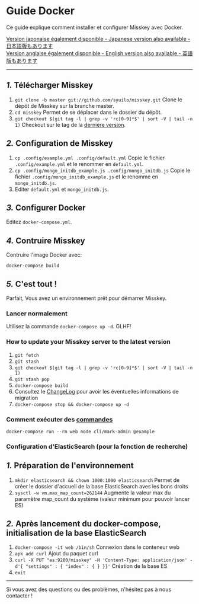 Guide Docker
================================================================

Ce guide explique comment installer et configurer Misskey avec Docker.

[Version japonaise également disponible - Japanese version also available - 日本語版もあります](./docker.ja.md)  
[Version anglaise également disponible - English version also available - 英語版もあります](./docker.en.md)

----------------------------------------------------------------

*1.* Télécharger Misskey
----------------------------------------------------------------
1. `git clone -b master git://github.com/syuilo/misskey.git` Clone le dépôt de Misskey sur la branche master.
2. `cd misskey` Permet de se déplacer dans le dossier du dépôt.
3. `git checkout $(git tag -l | grep -v 'rc[0-9]*$' | sort -V | tail -n 1)` Checkout sur le tag de la [dernière version](https://github.com/syuilo/misskey/releases/latest).

*2.* Configuration de Misskey
----------------------------------------------------------------
1. `cp .config/example.yml .config/default.yml` Copie le fichier `.config/example.yml` et le renommer en `default.yml`.
2. `cp .config/mongo_initdb_example.js .config/mongo_initdb.js` Copie le fichier `.config/mongo_initdb_example.js` et le renomme en `mongo_initdb.js`.
3. Editer `default.yml` et `mongo_initdb.js`.

*3.* Configurer Docker
----------------------------------------------------------------
Editez `docker-compose.yml`.

*4.* Contruire Misskey
----------------------------------------------------------------
Contruire l'image Docker avec:

`docker-compose build`

*5.* C'est tout !
----------------------------------------------------------------
Parfait, Vous avez un environnement prêt pour démarrer Misskey.

### Lancer normalement
Utilisez la commande `docker-compose up -d`. GLHF!

### How to update your Misskey server to the latest version
1. `git fetch`
2. `git stash`
3. `git checkout $(git tag -l | grep -v 'rc[0-9]*$' | sort -V | tail -n 1)`
4. `git stash pop`
5. `docker-compose build`
6. Consultez le [ChangeLog](../CHANGELOG.md) pour avoir les éventuelles informations de migration
7. `docker-compose stop && docker-compose up -d`

### Comment exécuter des [commandes](manage.fr.md)
`docker-compose run --rm web node cli/mark-admin @example`

### Configuration d'ElasticSearch (pour la fonction de recherche)
*1.* Préparation de l'environnement
----------------------------------------------------------------
1. `mkdir elasticsearch && chown 1000:1000 elasticsearch` Permet de créer le dossier d'accueil de la base ElasticSearch aves les bons droits
2. `sysctl -w vm.max_map_count=262144` Augmente la valeur max du paramètre map_count du système (valeur minimum pour pouvoir lancer ES)

*2.* Après lancement du docker-compose, initialisation de la base ElasticSearch
----------------------------------------------------------------
1. `docker-compose -it web /bin/sh` Connexion dans le conteneur web
2. `apk add curl` Ajout du paquet curl
3. `curl -X PUT "es:9200/misskey" -H 'Content-Type: application/json' -d'{ "settings" : { "index" : { } }}'` Création de la base ES
4. `exit`

----------------------------------------------------------------

Si vous avez des questions ou des problèmes, n'hésitez pas à nous contacter !